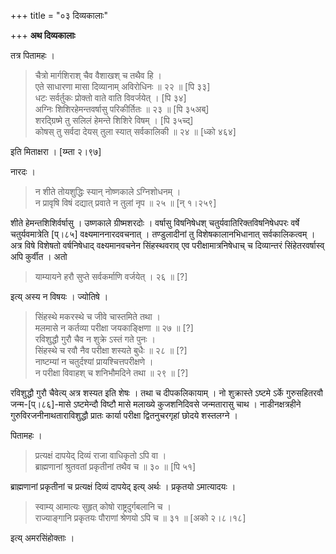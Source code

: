 +++
title = "०३ दिव्यकालाः"

+++
**अथ दिव्यकालाः**

तत्र पितामहः ।


> चैत्रो मार्गशिराश् चैव वैशाखश् च तथैव हि ।   
> एते साधारणा मासा दिव्यानाम् अविरोधिनः ॥ २२ ॥ [पि ३३]  
> धटः सर्वर्तुकः प्रोक्तो वाते वाति विवर्जयेत् । [पि ३४]  
> अग्निः शिशिरहेमन्तवर्षासु परिकीर्तितः ॥ २३ ॥ [पि ३५अब्]  
> शरद्ग्रिष्मे तु सलिलं हेमन्ते शिशिरे विषम् । [पि ३५च्द्]  
> कोषस् तु सर्वदा देयस् तुला स्यात् सर्वकालिकी ॥ २४ ॥ [ध्को ४६४]

इति मिताक्षरा । [य्म्ता २।९७]

नारदः ।


> न शीते तोयशुद्धिः स्यान् नोष्णकाले ऽग्निशोधनम् ।  
> न प्रावृषि विषं दद्यात् प्रवाते न तुलां नृप ॥ २५ ॥ [न् १।२५९]

शीते हेमन्तशिशिर्वर्षासु । उष्णकाले ग्रीष्मशरदोः । वर्षासु विषनिषेधश् चतुर्यवातिरिक्तविषनिषेधपरः वर्षे चतुर्यवमात्रेति [प्।८५] वक्ष्यमाननारदवचनात् । तण्डुलादीनां तु विशेषकालानभिधानात् सर्वकालिकत्वम् । अत्र विषे विशेषतो वर्षनिषेधाद् वक्ष्यमानवचनेन सिंहस्थवराव् एव परीक्षामात्रनिषेधाच् च दिव्यान्तरं सिंहेतरवर्षास्व् अपि कुर्वीत । अतो


> याम्यायने हरौ सुप्ते सर्वकर्माणि वर्जयेत् । २६ ॥ [?]

इत्य् अस्य न विषयः । ज्योतिषे ।


> सिंहस्थे मकरस्थे च जीवे चास्तमिते तथा ।  
> मलमासे न कर्तव्या परीक्षा जयकाङ्क्षिणा ॥ २७ ॥ [?]  
> रविशुद्धौ गुरौ चैव न शुक्रे ऽस्तं गते पुनः ।  
> सिंहस्थे च रवौ नैव परीक्षा शस्यते बुधैः ॥ २८ ॥ [?]  
> नाष्टम्यां न चतुर्दश्यां प्रायश्चित्तपरीक्षणे ।  
> न परीक्षा विवाहश् च शनिभौमदिने तथा ॥ २९ ॥ [?]

रविशुद्धौ गुरौ चैवेत्य् अत्र शस्यत इति शेषः । तथा च दीपकलिकायाम् । नो शुक्रास्ते ऽष्टमे ऽर्के गुरुसहितरवौ जन्म-[प्।८६]-मासे ऽष्टमेन्दौ विष्टौ मासे मलाख्ये कुजशनिदिवसे जन्मतारासु चाथ । नाडीनक्षत्रहीने गुरुविरजनीनाथताराविशुद्धौ प्रातः कार्या परीक्षा द्वितनुचरगृहां छोदये शस्तलग्ने ।

पितामहः ।


> प्रत्यक्षं दापयेद् दिव्यं राजा वाधिकृतो ऽपि वा ।  
> ब्राह्मणानां श्रुतवतां प्रकृतीनां तथैव च ॥ ३० ॥ [पि ५१]

ब्राह्मणानां प्रकृतीनां च प्रत्यक्षं दिव्यं दापयेद् इत्य् अर्थः । प्रकृतयो ऽमात्यादयः ।


> स्वाम्य् आमात्यः सुहृत् कोषो राष्ट्रदुर्गबलानि च ।  
> राज्याङ्गानि प्रकृतयः पौराणां श्रेणयो ऽपि च ॥ ३१ ॥ [अको २।८।१८]

इत्य् अमरसिंहोक्ताः ।

